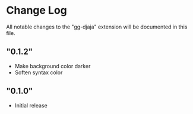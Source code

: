 # Change Log

All notable changes to the "gg-djaja" extension will be documented in this file.

## "0.1.2"

- Make background color darker
- Soften syntax color

## "0.1.0"

- Initial release